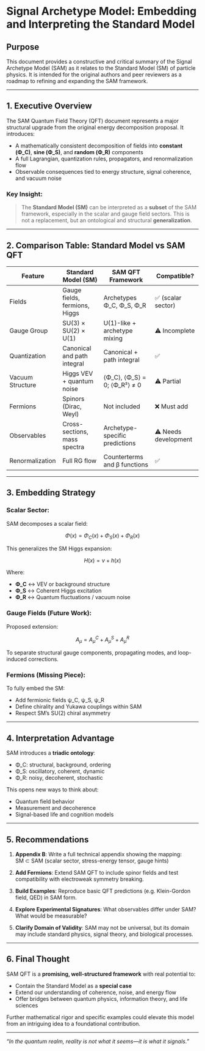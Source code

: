 
# Signal Archetype Model: Embedding and Interpreting the Standard Model

## Purpose

This document provides a constructive and critical summary of the Signal Archetype Model (SAM) as it relates to the Standard Model (SM) of particle physics. It is intended for the original authors and peer reviewers as a roadmap to refining and expanding the SAM framework.

---

## 1. Executive Overview

The SAM Quantum Field Theory (QFT) document represents a major structural upgrade from the original energy decomposition proposal. It introduces:

- A mathematically consistent decomposition of fields into **constant (Φ_C)**, **sine (Φ_S)**, and **random (Φ_R)** components
- A full Lagrangian, quantization rules, propagators, and renormalization flow
- Observable consequences tied to energy structure, signal coherence, and vacuum noise

### Key Insight:
> The **Standard Model (SM)** can be interpreted as a **subset** of the SAM framework, especially in the scalar and gauge field sectors. This is not a replacement, but an ontological and structural **generalization**.

---

## 2. Comparison Table: Standard Model vs SAM QFT

| Feature               | Standard Model (SM)                     | SAM QFT Framework                                | Compatible?           |
|----------------------|------------------------------------------|--------------------------------------------------|------------------------|
| Fields               | Gauge fields, fermions, Higgs            | Archetypes Φ_C, Φ_S, Φ_R                         | ✅ (scalar sector)     |
| Gauge Group          | SU(3) × SU(2) × U(1)                     | U(1)-like + archetype mixing                     | ⚠ Incomplete           |
| Quantization         | Canonical and path integral              | Canonical + path integral                        | ✅                     |
| Vacuum Structure     | Higgs VEV + quantum noise                | ⟨Φ_C⟩, ⟨Φ_S⟩ = 0; ⟨Φ_R²⟩ ≠ 0                      | ⚠ Partial              |
| Fermions             | Spinors (Dirac, Weyl)                    | Not included                                     | ❌ Must add             |
| Observables          | Cross-sections, mass spectra             | Archetype-specific predictions                   | ⚠ Needs development    |
| Renormalization      | Full RG flow                             | Counterterms and β functions                     | ✅                     |

---

## 3. Embedding Strategy

### Scalar Sector:
SAM decomposes a scalar field:
```math
Φ(x) = Φ_C(x) + Φ_S(x) + Φ_R(x)
```
This generalizes the SM Higgs expansion:
```math
H(x) = v + h(x)
```
Where:
- **Φ_C** ↔ VEV or background structure
- **Φ_S** ↔ Coherent Higgs excitation
- **Φ_R** ↔ Quantum fluctuations / vacuum noise

### Gauge Fields (Future Work):
Proposed extension:
```math
A_μ = A_μ^C + A_μ^S + A_μ^R
```
To separate structural gauge components, propagating modes, and loop-induced corrections.

### Fermions (Missing Piece):
To fully embed the SM:
- Add fermionic fields ψ_C, ψ_S, ψ_R
- Define chirality and Yukawa couplings within SAM
- Respect SM’s SU(2) chiral asymmetry

---

## 4. Interpretation Advantage

SAM introduces a **triadic ontology**:
- Φ_C: structural, background, ordering
- Φ_S: oscillatory, coherent, dynamic
- Φ_R: noisy, decoherent, stochastic

This opens new ways to think about:
- Quantum field behavior
- Measurement and decoherence
- Signal-based life and cognition models

---

## 5. Recommendations

1. **Appendix B**: Write a full technical appendix showing the mapping:  
   SM ⊂ SAM (scalar sector, stress-energy tensor, gauge hints)

2. **Add Fermions**: Extend SAM QFT to include spinor fields and test compatibility with electroweak symmetry breaking.

3. **Build Examples**: Reproduce basic QFT predictions (e.g. Klein-Gordon field, QED) in SAM form.

4. **Explore Experimental Signatures**: What observables differ under SAM? What would be measurable?

5. **Clarify Domain of Validity**: SAM may not be universal, but its domain may include standard physics, signal theory, and biological processes.

---

## 6. Final Thought

SAM QFT is a **promising, well-structured framework** with real potential to:
- Contain the Standard Model as a **special case**
- Extend our understanding of coherence, noise, and energy flow
- Offer bridges between quantum physics, information theory, and life sciences

Further mathematical rigor and specific examples could elevate this model from an intriguing idea to a foundational contribution.

---

*“In the quantum realm, reality is not what it seems—it is what it signals.”*
